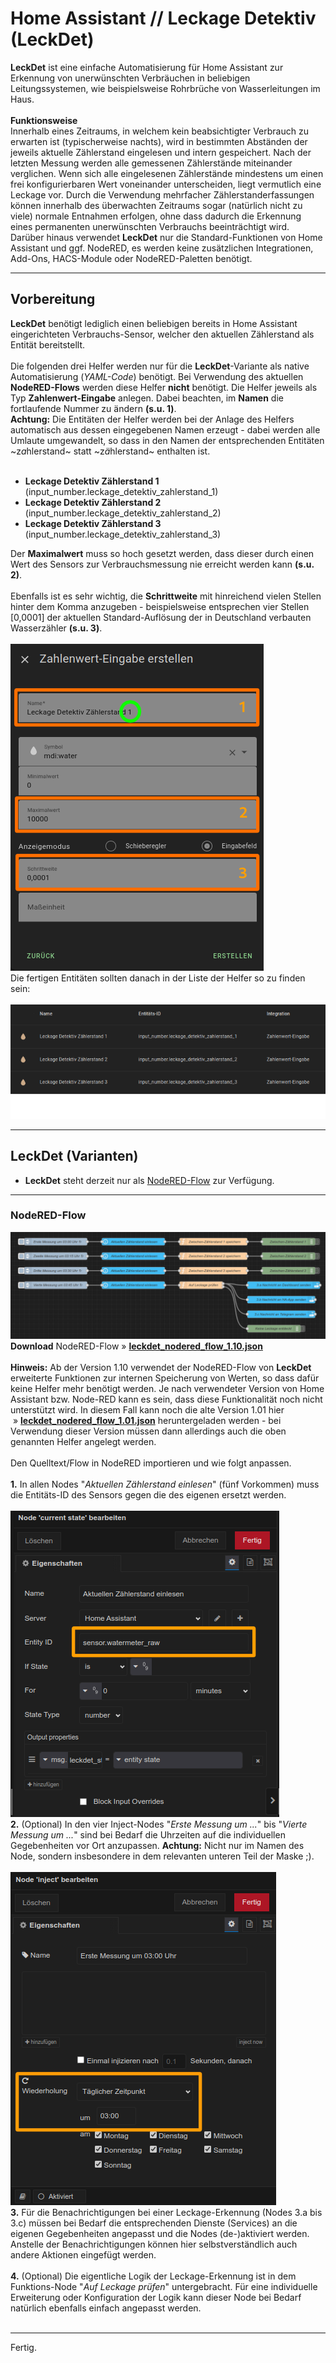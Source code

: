 <h1>Home Assistant // Leckage Detektiv (LeckDet)</h1>

<b>LeckDet</b> ist eine einfache Automatisierung für Home Assistant zur Erkennung von unerwünschten Verbräuchen in beliebigen Leitungssystemen, wie beispielsweise Rohrbrüche von Wasserleitungen im Haus.<br /><br />
<b>Funktionsweise</b><br />
Innerhalb eines Zeitraums, in welchem kein beabsichtigter Verbrauch zu erwarten ist (typischerweise nachts), wird in bestimmten Abständen der jeweils aktuelle Zählerstand eingelesen und intern gespeichert.
Nach der letzten Messung werden alle gemessenen Zählerstände miteinander verglichen. Wenn sich alle eingelesenen Zählerstände mindestens um einen frei konfigurierbaren Wert voneinander unterscheiden, liegt vermutlich eine Leckage vor.
Durch die Verwendung mehrfacher Zählerstanderfassungen können innerhalb des überwachten Zeitraums sogar (natürlich nicht zu viele) normale Entnahmen erfolgen, ohne dass dadurch die Erkennung eines permanenten unerwünschten Verbrauchs beeinträchtigt wird.<br />
Darüber hinaus verwendet <b>LeckDet</b> nur die Standard-Funktionen von Home Assistant und ggf. NodeRED, es werden keine zusätzlichen Integrationen, Add-Ons, HACS-Module oder NodeRED-Paletten benötigt.
<hr>
<h2>Vorbereitung</h2>
<b>LeckDet</b> benötigt lediglich einen beliebigen bereits in Home Assistant eingerichteten Verbrauchs-Sensor, welcher den aktuellen Zählerstand als Entität bereitstellt.<br />
<br />
Die folgenden drei Helfer werden nur für die <b>LeckDet</b>-Variante als native Automatisierung (<i>YAML-Code</i>) benötigt. Bei Verwendung des aktuellen <b>NodeRED-Flows</b> werden diese Helfer <b>nicht</b> benötigt.
Die Helfer jeweils als Typ <b>Zahlenwert-Eingabe</b> anlegen. Dabei beachten, im <b>Namen</b> die fortlaufende Nummer zu ändern <b>(s.u. 1)</b>.<br /><b>Achtung:</b> Die Entitäten der Helfer werden bei der Anlage des Helfers automatisch aus dessen eingegebenen Namen erzeugt - dabei werden alle Umlaute umgewandelt, so dass in den Namen der entsprechenden Entitäten ~z<i>a</i>hlerstand~ statt ~z<i>ä</i>hlerstand~ enthalten ist.<br />
<br /><ul>
<li><b>Leckage Detektiv Zählerstand 1</b> (input_number.leckage_detektiv_zahlerstand_1)</li>
<li><b>Leckage Detektiv Zählerstand 2</b> (input_number.leckage_detektiv_zahlerstand_2)</li>
<li><b>Leckage Detektiv Zählerstand 3</b> (input_number.leckage_detektiv_zahlerstand_3)</li>
</ul>
Der <b>Maximalwert</b> muss so hoch gesetzt werden, dass dieser durch einen Wert des Sensors zur Verbrauchsmessung nie erreicht werden kann <b>(s.u. 2)</b>.<br />
<br />
Ebenfalls ist es sehr wichtig, die <b>Schrittweite</b> mit hinreichend vielen Stellen hinter dem Komma anzugeben - beispielsweise entsprechen vier Stellen [0,0001] der aktuellen Standard-Auflösung der in Deutschland verbauten Wasserzähler <b>(s.u. 3)</b>.<br />
<br />
<img src="./img/leckdet_img_helper_1.png">
<br />
Die fertigen Entitäten sollten danach in der Liste der Helfer so zu finden sein:<br />
<br />
<img src="./img/leckdet_img_helpers.png">
<hr>
<h2>LeckDet (Varianten)</h2><ul>
<li><b>LeckDet</b> steht derzeit nur als <a href="#nodered_flow">NodeRED-Flow</a> zur Verfügung.</li>
</ul>
<a id="nodered_flow"></a>
<hr>
<h3>NodeRED-Flow</h3>
<img src="./img/leckdet_img_nodered_flow.png">
<b>Download</b> NodeRED-Flow&nbsp;&raquo;&nbsp;<a href="https://github.com/migacode/home-assistant/blob/main/leckdet/code/leckdet_nodered_flow_1.10.json"><strong>leckdet_nodered_flow_1.10.json</strong></a><br />
<br />
<b>Hinweis:</b> Ab der Version 1.10 verwendet der NodeRED-Flow von <b>LeckDet</b> erweiterte Funktionen zur internen Speicherung von Werten, so dass dafür keine Helfer mehr benötigt werden.
Je nach verwendeter Version von Home Assistant bzw. Node-RED kann es sein, dass diese Funktionalität noch nicht unterstützt wird. In diesem Fall kann noch die alte Version 1.01 hier &nbsp;&raquo;&nbsp;<a href="https://github.com/migacode/home-assistant/blob/main/leckdet/code/leckdet_nodered_flow_1.01.json"><strong>leckdet_nodered_flow_1.01.json</strong></a> heruntergeladen werden - bei Verwendung dieser Version müssen dann allerdings auch die oben genannten Helfer angelegt werden.<br />
<br />
Den Quelltext/Flow in NodeRED importieren und wie folgt anpassen.<br />
<br />
<b>1.</b> In allen Nodes "<i>Aktuellen Zählerstand einlesen</i>" (fünf Vorkommen) muss die Entitäts-ID des Sensors gegen die des eigenen ersetzt werden.<br />
<br />
<img src="./img/leckdet_img_changes_node_1.png">
<br />
<b>2.</b> (Optional) In den vier Inject-Nodes "<i>Erste Messung um ...</i>" bis "<i>Vierte Messung um ...</i>" sind bei Bedarf die Uhrzeiten auf die individuellen Gegebenheiten vor Ort anzupassen. <b>Achtung:</b> Nicht nur im Namen des Node, sondern insbesondere in dem relevanten unteren Teil der Maske ;).<br />
<br />
<img src="./img/leckdet_img_changes_node_2.png"><br />
<b>3.</b> Für die Benachrichtigungen bei einer Leckage-Erkennung (Nodes 3.a bis 3.c) müssen bei Bedarf die entsprechenden Dienste (Services) an die eigenen Gegebenheiten angepasst und die Nodes (de-)aktiviert werden.<br />
Anstelle der Benachrichtigungen können hier selbstverständlich auch andere Aktionen eingefügt werden.<br />
<br />
<b>4.</b> (Optional) Die eigentliche Logik der Leckage-Erkennung ist in dem Funktions-Node "<i>Auf Leckage prüfen</i>" untergebracht. Für eine individuelle Erweiterung oder Konfiguration der Logik kann dieser Node bei Bedarf natürlich ebenfalls einfach angepasst werden.<br />
<br />
<hr>
Fertig.<br />
<br />
